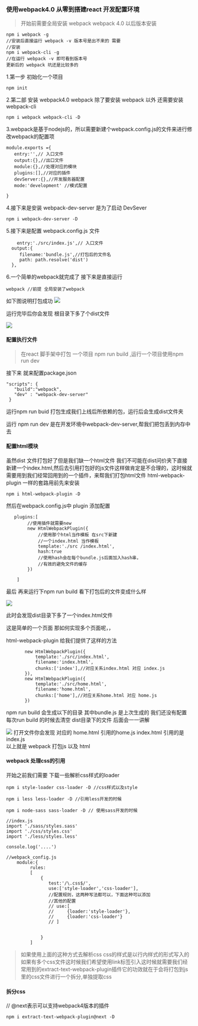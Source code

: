 
### 使用webpack4.0 从零到搭建react 开发配置环境
>开始前需要全局安装 webpack
  webpack 4.0 以后版本安装

  ```
  npm i webpack -g 
  //安装后直接运行 webpack -v 版本号是出不来的 需要
  //安装 
 npm i webpack-cli -g
 //在运行 webpack -v 即可看到版本号
 更新后的 webpack 坑还是比较多的 
  ```


1.第一步 初始化一个项目
```
npm init

```
2.第二部 安装 webpack4.0
webpack 除了要安装 webpack 以外 还需要安装 webpack-cli
 
 ```
npm i webpack webpack-cli -D
 ```

 3.webpack是基于nodejs的，所以需要新建个webpack.config.js的文件来进行修改webpack的配置项
 ```
 module.exports ={
    entry:'',// 入口文件
    output:{},//出口文件
    module:{},//处理对应的模块
    plugins:[],//对应的插件
    devServer:{},//开发服务器配置
    mode:'development' //模式配置

}
 ```
 4.接下来是安装 webpack-dev-server
  是为了启动 DevSever

  ```
  npm i webpack-dev-server -D
  ```
  5.接下来是配置 webpack.config.js 文件
  ```
      entry:'./src/index.js',// 入口文件
    output:{
       filename:'bundle.js',//打包后的文件名
       path: path.resolve('dist')
    },
  ```
  6.一个简单的webpack就完成了 接下来是直接运行

    webpack //前提 全局安装了webpack
  如下图说明打包成功
  ![](https://img.mukewang.com/5be634ea0001c73205940228.png)

   运行完毕后你会发现 根目录下多了个dist文件

![](https://img.mukewang.com/5be634fe000127da02810328.png)

#### 配置执行文件

 >在react 脚手架中打包 一个项目 npm run build ,运行一个项目使用npm run dev
 
 接下来 就来配置package.json

 ```
 "scripts": {
    "build":"webpack",
    "dev" : "webpack-dev-server"
  }
 ```
运行npm run buid 打包生成我们上线后所依赖的包，运行后会生成dist文件夹

运行 npm run dev 是在开发环境中webpack-dev-server,帮我们把包丢到内存中去

#### 配置html模块 

虽然dist 文件打包好了但是我们缺一个html文件 我们不可能在dist问价夹下直接新建一个index.html,然后去引用打包好的js文件这样做肯定是不合理的，这时候就需要用到我们经常回用到的一个插件，来帮我们打包html文件 html-webpack-plugin 一样的套路用前先来安装


```
npm i html-webpack-plugin -D
```
然后在webpack.config.js中 plugin 添加配置
```
   plugins:[
        //使用插件就需要new
        new HtmlWebpackPlugin({
            //使用那个html当作模板 在src下新建
            //一个index.html 当作模板
            template:'./src /index.html',
            hash:true
            //使用hash会在每个bundle.js后面加入hash串，
            //有效的避免文件的缓存
        })

    ]
```
最后 再来运行下npm run build 看下打包后的文件变成什么样

![](https://img.mukewang.com/5be6427c0001b2f604010132.png)

此时会发现dist目录下多了一个index.html文件

这是简单的一个页面 那如何实现多个页面呢，，

 html-webpack-plugin 给我们提供了这样的方法

 ```
        new HtmlWebpackPlugin({
            template:'./src/index.html',
            filename:'index.html',
            chunks:['index'],//对应关系index.html 对应 index.js
        }),
        new HtmlWebpackPlugin({
            template:'./src/home.html',
            filename:'home.html',
            chunks:['home'],//对应关系home.html 对应 home.js
        })
 ```
npm run build 会生成以下的目录 其中bundle.js 是上次生成的
我们还没有配置 每次run build 的时候去清空 dist目录下的文件 后面会一一讲解

![](https://img.mukewang.com/5be6486f0001dc2503470262.png)
打开文件你会发现 对应的 home.html 引用的home.js
index.html 引用的是index.js  
以上就是 webpack 打包js 以及 html

#### webpack 处理css的引用

开始之前我们需要 下载一些解析css样式的loader

```
npm i style-loader css-loader -D //css样式以及style

npm i less less-loader -D //引用less开发的时候

npm i node-sass sass-loader -D // 使用sass开发的时候

```


```
//index.js
import './sass/styles.sass'
import './css/styles.css'
import './less/styles.less'

console.log('....')

//webpack_config.js
    module:{
         rules:
         [
             {
                test:'/\.css$/',
                use:['style-loader','css-loader'],
                //配置规则，这两种写法都可以，下面这种可以添加
                //其他的配置
                // use:[
                //     {loader:'style-loader'},
                //     {loader:'css-loader'}
                // ]
                  
                
             }
         ]
```
>如果使用上面的这种方式去解析css css的样式是以行内样式的形式写入的
如果有多个css文件这时候我们希望使用link标签引入这时候就需要我们经常用到的extract-text-webpack-plugin插件它的功效就在于会将打包到js里的css文件进行一个拆分,单独提取css

#### 拆分css

// @next表示可以支持webpack4版本的插件
```
npm i extract-text-webpack-plugin@next -D

```



























